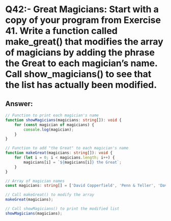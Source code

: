 # Q42:- Great Magicians: Start with a copy of your program from Exercise 41. Write a function called make_great() that modifies the array of magicians by adding the phrase the Great to each magician’s name. Call show_magicians() to see that the list has actually been modified.

## Answer:
```typescript
// Function to print each magician's name
function showMagicians(magicians: string[]): void {
    for (const magician of magicians) {
        console.log(magician);
    }
}

// Function to add "the Great" to each magician's name
function makeGreat(magicians: string[]): void {
    for (let i = 0; i < magicians.length; i++) {
        magicians[i] = `${magicians[i]} the Great`;
    }
}

// Array of magician names
const magicians: string[] = ['David Copperfield', 'Penn & Teller', 'David Blaine', 'Criss Angel'];

// Call makeGreat() to modify the array
makeGreat(magicians);

// Call showMagicians() to print the modified list
showMagicians(magicians);

```
